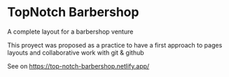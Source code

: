 # TopNotch Barbershop

A complete layout for a barbershop venture

This proyect was proposed as a practice to have a first approach to pages layouts and collaborative work with git & github

See on https://top-notch-barbershop.netlify.app/
